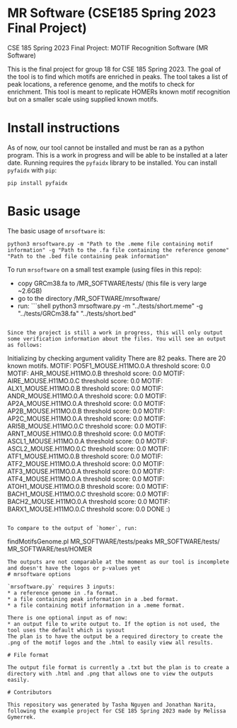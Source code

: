# MR Software (CSE185 Spring 2023 Final Project)

CSE 185 Spring 2023 Final Project: MOTIF Recognition Software (MR Software)

This is the final project for group 18 for CSE 185 Spring 2023. The goal of the tool is to find which motifs are enriched in peaks. The tool takes a list of peak locations, a reference genome, and the motifs to check for enrichment. This tool is meant to replicate HOMERs known motif recognition but on a smaller scale using supplied known motifs. 

# Install instructions

As of now, our tool cannot be installed and must be ran as a python program. This is a work in progress and will be able to be installed at a later date. Running requires the `pyfaidx` library to be installed. You can install `pyfaidx` with `pip`:

```
pip install pyfaidx 
```


# Basic usage

The basic usage of `mrsoftware` is:
```
python3 mrsoftware.py -m "Path to the .meme file containing motif information" -g "Path to the .fa file containing the reference genome" "Path to the .bed file containing peak information"
```

To run `mrsoftware` on a small test example (using files in this repo):
* copy GRCm38.fa to /MR_SOFTWARE/tests/ (this file is very large ~2.6GB)
* go to the directory /MR_SOFTWARE/mrsoftware/
* run: ```shell
python3 mrsoftware.py -m "../tests/short.meme" -g "../tests/GRCm38.fa" "../tests/short.bed"
```

Since the project is still a work in progress, this will only output some verification information about the files. You will see an output as follows:

```
Initializing by checking argument validity
There are 82 peaks. 
There are 20 known motifs.
MOTIF: PO5F1_MOUSE.H11MO.0.A threshold score: 0.0
MOTIF: AHR_MOUSE.H11MO.0.B threshold score: 0.0
MOTIF: AIRE_MOUSE.H11MO.0.C threshold score: 0.0
MOTIF: ALX1_MOUSE.H11MO.0.B threshold score: 0.0
MOTIF: ANDR_MOUSE.H11MO.0.A threshold score: 0.0
MOTIF: AP2A_MOUSE.H11MO.0.A threshold score: 0.0
MOTIF: AP2B_MOUSE.H11MO.0.B threshold score: 0.0
MOTIF: AP2C_MOUSE.H11MO.0.A threshold score: 0.0
MOTIF: ARI5B_MOUSE.H11MO.0.C threshold score: 0.0
MOTIF: ARNT_MOUSE.H11MO.0.B threshold score: 0.0
MOTIF: ASCL1_MOUSE.H11MO.0.A threshold score: 0.0
MOTIF: ASCL2_MOUSE.H11MO.0.C threshold score: 0.0
MOTIF: ATF1_MOUSE.H11MO.0.B threshold score: 0.0
MOTIF: ATF2_MOUSE.H11MO.0.A threshold score: 0.0
MOTIF: ATF3_MOUSE.H11MO.0.A threshold score: 0.0
MOTIF: ATF4_MOUSE.H11MO.0.A threshold score: 0.0
MOTIF: ATOH1_MOUSE.H11MO.0.B threshold score: 0.0
MOTIF: BACH1_MOUSE.H11MO.0.C threshold score: 0.0
MOTIF: BACH2_MOUSE.H11MO.0.A threshold score: 0.0
MOTIF: BARX1_MOUSE.H11MO.0.C threshold score: 0.0
DONE :)
```

To compare to the output of `homer`, run:
```
findMotifsGenome.pl MR_SOFTWARE/tests/peaks MR_SOFTWARE/tests/ MR_SOFTWARE/test/HOMER 
```
The outputs are not comparable at the moment as our tool is incomplete and doesn't have the logos or p-values yet
# mrsoftware options

`mrsoftware.py` requires 3 inputs: 
* a reference genome in .fa format. 
* a file containing peak information in a .bed format.
* a file containing motif information in a .meme format.

There is one optional input as of now:
* an output file to write output to. If the option is not used, the tool uses the default which is sysout
The plan is to have the output be a required directory to create the .png of the motif logos and the .html to easily view all results.

# File format

The output file format is currently a .txt but the plan is to create a directory with .html and .png that allows one to view the outputs easily.

# Contributors

This repository was generated by Tasha Nguyen and Jonathan Narita, following the example project for CSE 185 Spring 2023 made by Melissa Gymerrek. 
